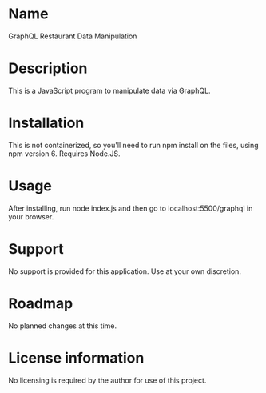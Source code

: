 # Name

GraphQL Restaurant Data Manipulation

# Description

This is a JavaScript program to manipulate data via GraphQL.

# Installation

This is not containerized, so you'll need to run npm install on the files, using npm version 6.  Requires Node.JS.

# Usage

After installing, run node index.js and then go to localhost:5500/graphql in your browser.

# Support

No support is provided for this application.  Use at your own discretion.

# Roadmap

No planned changes at this time.

# License information

No licensing is required by the author for use of this project.
